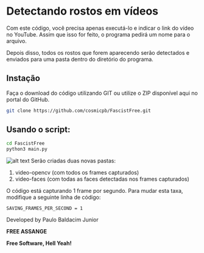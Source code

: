 # Detectando rostos em vídeos
Com este código, você precisa apenas executá-lo e indicar o link do vídeo no YouTube.
Assim que isso for feito, o programa pedirá um nome para o arquivo.

Depois disso, todos os rostos que forem aparecendo serão detectados e enviados para uma pasta dentro do diretório do programa.

## Instação

Faça o download do código utilizando GIT ou utilize o ZIP disponível aqui no portal do GitHub.

```sh
git clone https://github.com/cosmicpb/FascistFree.git

```


## Usando o script:
```sh
cd FascistFree
python3 main.py
```
![alt text](https://uploaddeimagens.com.br/images/004/289/753/original/1.png?1673290162)
Serão criadas duas novas pastas:
1. video-opencv (com todos os frames capturados)
2. video-faces (com todas as faces detectadas nos frames capturados)

O código está capturando 1 frame por segundo. Para mudar esta taxa, modifique a seguinte linha de código:
```
SAVING_FRAMES_PER_SECOND = 1
```
Developed by Paulo Baldacim Junior


**FREE ASSANGE**

**Free Software, Hell Yeah!**
